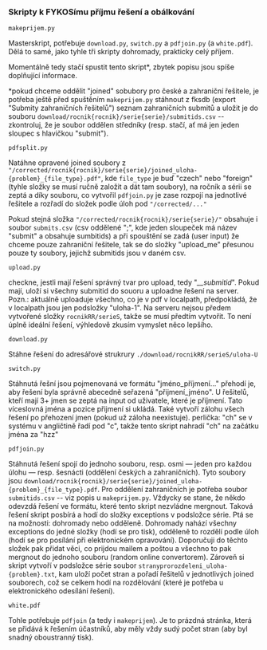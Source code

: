 ### Skripty k FYKOSímu příjmu řešení a obálkování

`makeprijem.py`

Masterskript, potřebuje `download.py`, `switch.py` a `pdfjoin.py` (a `white.pdf`).
Dělá to samé, jako tyhle tři skripty dohromady, prakticky celý příjem.

Momentálně tedy stačí spustit tento skript*, zbytek popisu jsou spíše doplňující informace.

*pokud chceme oddělit "joined" sobubory pro české a zahraniční řešitele, je potřeba ještě před spuštěním `makeprijem.py` stáhnout z fksdb (export "Submity zahraničních řešitelů") seznam zahraničních submitů a uložit je do souboru `download/rocnik{rocnik}/serie{serie}/submitids.csv` -- zkontroluj, že je soubor oddělen středníky (resp. stačí, ať má jen jeden sloupec s hlavičkou "submit").

`pdfsplit.py`

Natáhne opravené joined soubory z `"/corrected/rocnik{rocnik}/serie{serie}/joined_uloha-{problem}_{file_type}.pdf"`, kde `file_type` je buď "czech" nebo "foreign" (tyhle složky se musí ručně založit a dát tam soubory), na ročník a sérii se zeptá a díky souboru, co vytvořil `pdfjoin.py` je zase rozpojí na jednotlivé řešitele a rozřadí do složek podle úloh pod `"/corrected/..."`

Pokud stejná složka `"/corrected/rocnik{rocnik}/serie{serie}/"` obsahuje i soubor `submits.csv` (csv oddělené ";", kde jeden sloupeček má název "submit" a obsahuje sumbitids) a při spouštění se zadá (user input) že chceme pouze zahraniční řešitele, tak se do složky "upload_me" přesunou pouze ty soubory, jejichž submitids jsou v daném csv.

`upload.py`

checkne, jestli mají řešení správný tvar pro upload, tedy "*__submitid*". Pokud mají, uloží si všechny submitid do souoru a uploadne řešení na server.
Pozn.: aktuálně uploaduje všechno, co je v pdf v localpath, předpokládá, že v localpath jsou jen podsložky "uloha-1". Na serveru nejsou předem vytvořené složky `rocnikRR/serieS`, takže se musí předtím vytvořit. To není úplně ideální řešení, výhledově zkusím vymyslet něco lepšího.

`download.py`

Stáhne řešení do adresářové strukrury `./download/rocnikRR/serieS/uloha-U`

`switch.py`

Stáhnutá řešní jsou pojmenovaná ve formátu "jméno_příjmení..."
přehodí je, aby řešení byla správně abecedně seřazená "přijmení_jméno". U řešitelů, kteří mají 3+ jmen se zeptá na input od uživatele, které je příjmení.
Tato víceslovná jména a pozice přijmení si ukládá. 
Také vytvoří zálohu všech řešení po přehození jmen (pokud už záloha neexistuje).
perlička: "ch" se v systému v angličtině řadí pod "c", takže tento skript nahradí "ch" na začátku jména za "hzz"

`pdfjoin.py`

Stáhnutá řešení spojí do jednoho souboru, resp. osmi — jeden pro každou úlohu — resp. šesnácti (oddělení českých a zahraničních). Tyto soubory jsou `download/rocnik{rocnik}/serie{serie}/joined_uloha-{problem}_{file_type}.pdf`. Pro oddělení zahraničních je potřeba soubor `submitids.csv` -- viz popis u `makeprijem.py`.
Vždycky se stane, že někdo odevzdá řešení ve formátu, které tento skript nezvládne mergnout. Taková řešení skript posbírá a hodí do složky exceptions v podsložce série. 
Ptá se na možnosti: dohromady nebo odděleně. Dohromady nahází všechny exceptions do jedné složky (hodí se pro tisk), odděleně to rozdělí podle úloh (hodí se pro posílání při elektronickém opravování).
Doporučuji do těchto složek pak přidat věci, co prijdou mailem a poštou a všechno to pak mergnout do jednoho souboru (random online convertorem).
Zároveň si skript vytvoří v podsložce série soubor `stranyprorozdeleni_uloha-{problem}.txt`, kam uloží počet stran a pořadí řešitelů v jednotlivých joined souborech, což se celkem hodí na rozdělování (které je potřeba u elektronického odesílání řešení).

`white.pdf`

Tohle potřebuje `pdfjoin` (a tedy i `makeprijem`). Je to prázdná stránka, která se přidává k řešením účastníků, aby měly vždy sudý počet stran (aby byl snadný oboustranný tisk).

